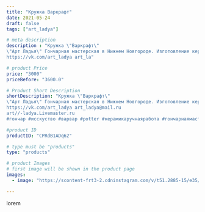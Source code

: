 ```yaml
---
title: "Кружка Варкрафт"
date: 2021-05-24
draft: false
tags: ["art_ladya"]

# meta description
description : "Кружка \"Варкрафт\"
\"Арт Ладья\" Гончарная мастерская в Нижнем Новгороде. Изготовление керамики и мастер//-классы по обучению. 
https://vk.com/art_ladya art_la"

# product Price
price: "3000"
priceBefore: "3600.0"

# Product Short Description
shortDescription: "Кружка \"Варкрафт\"
\"Арт Ладья\" Гончарная мастерская в Нижнем Новгороде. Изготовление керамики и мастер//-классы по обучению. 
https://vk.com/art_ladya art_ladya@mail.ru 
art//-ladya.Livemaster.ru
#гончар #исскуство #варвар #potter #керамикаручнаяработа #гончарнаямастерская #керамиканазаказ #handmade #посудаизглины #керамика #гончарнаяпосуда #эксклюзивнаякерамика #painter #dishes #decor #ceramicar #nntoday #claygoods #restaurant #earthenware #ceramic #design #magic #mug #ceramicart #магия #варкрафт #воин #warcraft #авторскаякерамика"

#product ID
productID: "CPRdB1ADq62"

# type must be "products"
type: "products"

# product Images
# first image will be shown in the product page
images:
  - image: "https://scontent-frt3-2.cdninstagram.com/v/t51.2885-15/e35/191313735_309136330806795_6251643559121728925_n.jpg?_nc_ht=scontent-frt3-2.cdninstagram.com&_nc_cat=103&_nc_ohc=7GKT2RZjgtwAX-pSHoK&edm=APU89FABAAAA&ccb=7-4&oh=ed6cc55e862a0106cbcc7c438f4d1581&oe=612AC685&_nc_sid=86f79a&ig_cache_key=MjU4MDk3MTczMDQzNzU4MjUxOA%3D%3D.2-ccb7-4"

---
```

lorem
